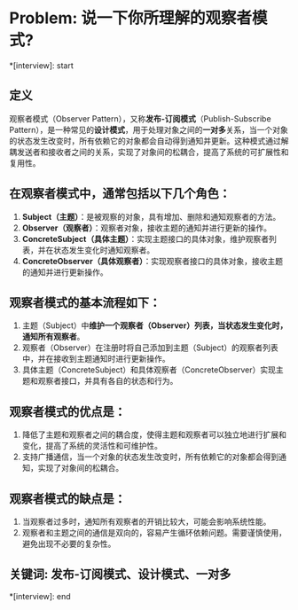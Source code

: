 # Problem: 说一下你所理解的观察者模式?

*[interview]: start
## 定义
观察者模式（Observer Pattern），又称**发布-订阅模式**（Publish-Subscribe Pattern），是一种常见的**设计模式**，用于处理对象之间的**一对多**关系，当一个对象的状态发生改变时，所有依赖它的对象都会自动得到通知并更新。这种模式通过解耦发送者和接收者之间的关系，实现了对象间的松耦合，提高了系统的可扩展性和复用性。

## 在观察者模式中，通常包括以下几个角色：
1. **Subject（主题）**：是被观察的对象，具有增加、删除和通知观察者的方法。
2. **Observer（观察者）**：观察者对象，接收主题的通知并进行更新的操作。
3. **ConcreteSubject（具体主题）**：实现主题接口的具体对象，维护观察者列表，并在状态发生变化时通知观察者。
4. **ConcreteObserver（具体观察者）**：实现观察者接口的具体对象，接收主题的通知并进行更新操作。

## 观察者模式的基本流程如下：
1. 主题（Subject）中**维护一个观察者（Observer）列表，当状态发生变化时，通知所有观察者**。
2. 观察者（Observer）在注册时将自己添加到主题（Subject）的观察者列表中，并在接收到主题通知时进行更新操作。
3. 具体主题（ConcreteSubject）和具体观察者（ConcreteObserver）实现主题和观察者接口，并具有各自的状态和行为。

## 观察者模式的优点是：
1. 降低了主题和观察者之间的耦合度，使得主题和观察者可以独立地进行扩展和变化，提高了系统的灵活性和可维护性。
2. 支持广播通信，当一个对象的状态发生改变时，所有依赖它的对象都会得到通知，实现了对象间的松耦合。

## 观察者模式的缺点是：
1. 当观察者过多时，通知所有观察者的开销比较大，可能会影响系统性能。
2. 观察者和主题之间的通信是双向的，容易产生循环依赖问题。需要谨慎使用，避免出现不必要的复杂性。

## 关键词: 发布-订阅模式、设计模式、一对多
*[interview]: end
